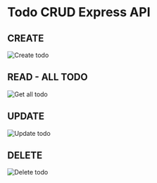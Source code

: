 # Todo CRUD Express API

## CREATE

![Create todo](https://i.imgur.com/7P2hHDq.png)

## READ - ALL TODO

![Get all todo](https://i.imgur.com/eBqUw4d.png)

## UPDATE

![Update todo](https://i.imgur.com/reT9WQ4.png)

## DELETE

![Delete todo](https://i.imgur.com/n0cLxTf.png)
